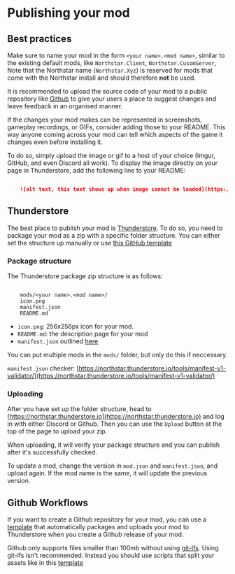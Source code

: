 # Publishing your mod

## Best practices

Make sure to name your mod in the form `<your name>.<mod name>`, similar to the existing default mods, like `Northstar.Client`, `Northstar.CusomServer`,
Note that the Northstar name (`Northstar.Xyz`) is reserved for mods that come with the Northstar install and should therefore **not** be used.

It is recommended to upload the source code of your mod to a public repository like [Github](https://github.com/) to give your users a place to suggest changes and leave feedback in an organised manner.

If the changes your mod makes can be represented in screenshots, gameplay recordings, or GIFs, consider adding those to your README. This way anyone coming across your mod can tell which aspects of the game it changes even before installing it.

To do so, simply upload the image or gif to a host of your choice (Imgur, GitHub, and even Discord all work). To display the image directly on your page in Thunderstore, add the following line to your README:

```markdown

    ![alt text, this text shows up when image cannot be loaded](https://example.com/image/to/link/to.gif)
```


## Thunderstore

The best place to publish your mod is [Thunderstore](https://northstar.thunderstore.io/). To do so, you need to package your mod as a zip with a specific folder structure. You can either set the structure up manually or use [this GitHub template](https://github.com/laundmo/northstar-mod-template)

### Package structure

The Thunderstore package zip structure is as follows:

```

    mods/<your name>.<mod name>/
    icon.png
    manifest.json
    README.md
```


- `icon.png`: 256x256px icon for your mod.
- `README.md`: the description page for your mod
- `manifest.json` outlined [here](https://northstar.thunderstore.io/package/create/docs/)

You can put multiple mods in the `mods/` folder, but only do this if neccessary.

`manifest.json` checker:
[https://northstar.thunderstore.io/tools/manifest-v1-validator/](https://northstar.thunderstore.io/tools/manifest-v1-validator/)

### Uploading

After you have set up the folder structure, head to [https://northstar.thunderstore.io](https://northstar.thunderstore.io) and log in with either Discord or Github. Then you can use the `Upload` button at the top of the page to upload your zip.

When uploading, it will verify your package structure and you can publish after it's successfully checked.

To update a mod, change the version in `mod.json` and `manifest.json`, and upload again. If the mod name is the same, it will update the previous version.

## Github Workflows

If you want to create a Github repository for your mod, you can use a [template](https://github.com/GreenTF/NSModTemplate) that automatically packages and uploads your mod to Thunderstore when you create a Github release of your mod.

Github only supports files smaller than 100mb without using [git-lfs](https://git-lfs.github.com/). Using git-lfs isn't recommended. Instead you should use scripts that split your assets like in this [template](https://github.com/uniboi/NSModTemplate)